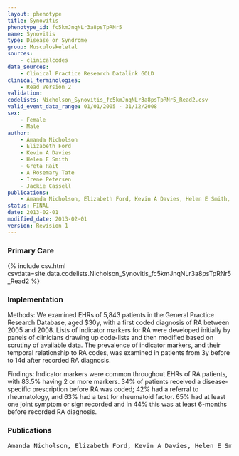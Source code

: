 ```yaml
---
layout: phenotype
title: Synovitis
phenotype_id: fc5kmJnqNLr3a8psTpRNr5
name: Synovitis
type: Disease or Syndrome
group: Musculoskeletal
sources: 
    - clinicalcodes
data_sources:
    - Clinical Practice Research Datalink GOLD
clinical_terminologies:
    - Read Version 2
validation:
codelists: Nicholson_Synovitis_fc5kmJnqNLr3a8psTpRNr5_Read2.csv
valid_event_data_range: 01/01/2005 - 31/12/2008
sex:
    - Female
    - Male
author:
    - Amanda Nicholson
    - Elizabeth Ford
    - Kevin A Davies
    - Helen E Smith
    - Greta Rait
    - A Rosemary Tate
    - Irene Petersen
    - Jackie Cassell    
publications:
    - Amanda Nicholson, Elizabeth Ford, Kevin A Davies, Helen E Smith, Greta Rait, A Rosemary Tate, Irene Petersen, Jackie Cassell, Optimising Use of Electronic Health Records to Describe the Presentation of Rheumatoid Arthritis in Primary Care A Strategy for Developing Code Lists. PLoS ONE, 8:2, 2013.
status: FINAL
date: 2013-02-01
modified_date: 2013-02-01
version: Revision 1
---
```


### Primary Care

{% include csv.html csvdata=site.data.codelists.Nicholson_Synovitis_fc5kmJnqNLr3a8psTpRNr5_Read2 %}

### Implementation

Methods: We examined EHRs of 5,843 patients in the General Practice Research Database, aged $30y, with a first coded
diagnosis of RA between 2005 and 2008. Lists of indicator markers for RA were developed initially by panels of clinicians
drawing up code-lists and then modified based on scrutiny of available data. The prevalence of indicator markers, and their
temporal relationship to RA codes, was examined in patients from 3y before to 14d after recorded RA diagnosis.

Findings: Indicator markers were common throughout EHRs of RA patients, with 83.5% having 2 or more markers. 34% of
patients received a disease-specific prescription before RA was coded; 42% had a referral to rheumatology, and 63% had a
test for rheumatoid factor. 65% had at least one joint symptom or sign recorded and in 44% this was at least 6-months
before recorded RA diagnosis.

### Publications

<pre>
Amanda Nicholson, Elizabeth Ford, Kevin A Davies, Helen E Smith, Greta Rait, A Rosemary Tate, Irene Petersen, Jackie Cassell, Optimising Use of Electronic Health Records to Describe the Presentation of Rheumatoid Arthritis in Primary Care A Strategy for Developing Code Lists. PLoS ONE, 8:2, 2013.
</pre>